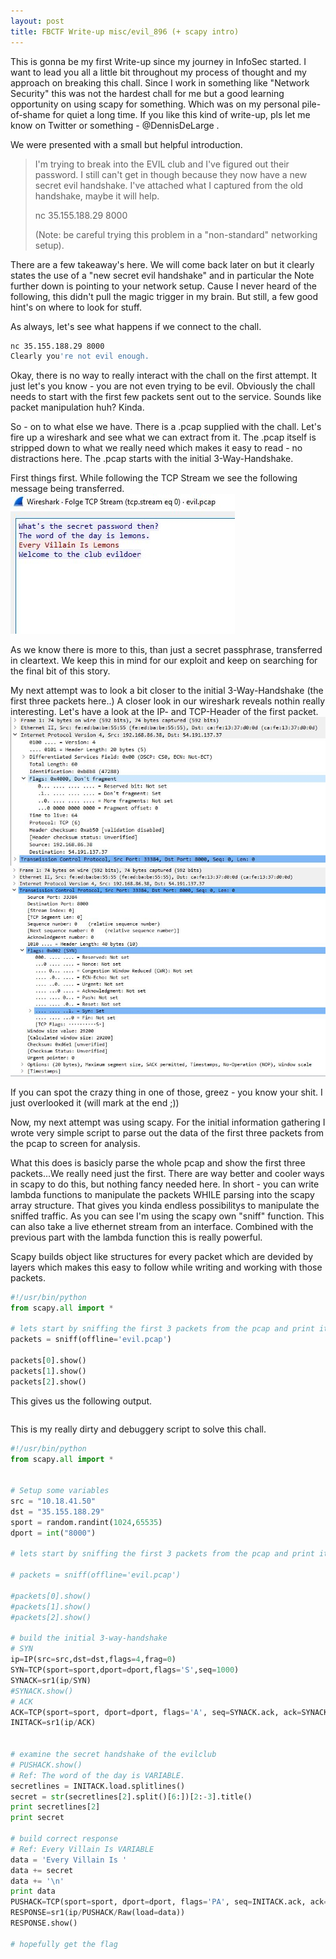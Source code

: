 ```yaml
---
layout: post
title: FBCTF Write-up misc/evil_896 (+ scapy intro)
---
```

This is gonna be my first Write-up since my journey in InfoSec started. I want to lead you all a little bit throughout my process of thought and my approach on breaking this chall. Since I work in something like "Network Security" this was not the hardest chall for me but a good learning opportunity on using scapy for something. Which was on my personal pile-of-shame for quiet a long time. If you like this kind of write-up, pls let me know on Twitter or something - @DennisDeLarge . 

We were presented with a small but helpful introduction.

> I'm trying to break into the EVIL club and I've figured out their password. I still can't get in though because they now have a new secret evil handshake. I've attached what I captured from the old handshake, maybe it will help.
> 
> nc 35.155.188.29 8000
> 
> (Note: be careful trying this problem in a "non-standard" networking setup).

There are a few takeaway's here. We will come back later on but it clearly states the use of a "new secret evil handshake" and in particular the Note further down is pointing to your network setup. Cause I never heard of the following, this didn't pull the magic trigger in my brain. But still, a few good hint's on where to look for stuff.

As always, let's see what happens if we connect to the chall.
```bash
nc 35.155.188.29 8000
Clearly you're not evil enough.
```
Okay, there is no way to really interact with the chall on the first attempt. It just let's you know - you are not even trying to be evil. 
Obviously the chall needs to start with the first few packets sent out to the service. Sounds like packet manipulation huh? Kinda.

So - on to what else we have.
There is a .pcap supplied with the chall. Let's fire up a wireshark and see what we can extract from it.
The .pcap itself is stripped down to what we really need which makes it easy to read - no distractions here. The .pcap starts with the initial 3-Way-Handshake.

First things first. While following the TCP Stream we see the following message being transferred.
![image](images/05wire.JPG "TCP Stream Data")

As we know there is more to this, than just a secret passphrase, transferred in cleartext. We keep this in mind for our exploit and keep on searching for the final bit of this story.

My next attempt was to look a bit closer to the initial 3-Way-Handshake (the first three packets here..)
A closer look in our wireshark reveals nothin really interesting. Let's have a look at the IP- and TCP-Header of the first packet.
![image](https://github.com/RayquazID/rayquazid.github.io/blob/master/images/03wire.JPG "InitSYN - IP")
![image](https://github.com/RayquazID/rayquazid.github.io/blob/master/images/04wire.JPG "InitSYN - TCP")

If you can spot the crazy thing in one of those, greez - you know your shit. I just overlooked it (will mark at the end ;))

Now, my next attempt was using scapy. For the initial information gathering I wrote very simple script to parse out the data of the first three packets from the pcap to screen for analysis.

What this does is basicly parse the whole pcap and show the first three packets...We really need just the first.
There are way better and cooler ways in scapy to do this, but nothing fancy needed here. In short - you can write lambda functions to manipulate the packets WHILE parsing into the scapy array structure. That gives you kinda endless possibilitys to manipulate the sniffed traffic. As you can see I'm using the scapy own "sniff" function. This can also take a live ethernet stream from an interface. Combined with the previous part with the lambda function this is really powerful. 

Scapy builds object like structures for every packet which are devided by layers which makes this easy to follow while writing and working with those packets.

```python
#!/usr/bin/python
from scapy.all import *

# lets start by sniffing the first 3 packets from the pcap and print it's metadate as best as possible
packets = sniff(offline='evil.pcap')

packets[0].show()
packets[1].show()
packets[2].show()

```
This gives us the following output.
```txt

```


This is my really dirty and debuggery script to solve this chall.
```python
#!/usr/bin/python
from scapy.all import *


# Setup some variables
src = "10.18.41.50"
dst = "35.155.188.29"
sport = random.randint(1024,65535)
dport = int("8000")

# lets start by sniffing the first 3 packets from the pcap and print it's metadate as best as possible

# packets = sniff(offline='evil.pcap')

#packets[0].show()
#packets[1].show()
#packets[2].show()

# build the initial 3-way-handshake
# SYN
ip=IP(src=src,dst=dst,flags=4,frag=0)
SYN=TCP(sport=sport,dport=dport,flags='S',seq=1000)
SYNACK=sr1(ip/SYN)
#SYNACK.show()
# ACK
ACK=TCP(sport=sport, dport=dport, flags='A', seq=SYNACK.ack, ack=SYNACK.seq + 1)
INITACK=sr1(ip/ACK)


# examine the secret handshake of the evilclub
# PUSHACK.show()
# Ref: The word of the day is VARIABLE.
secretlines = INITACK.load.splitlines()
secret = str(secretlines[2].split()[6:])[2:-3].title()
print secretlines[2]
print secret

# build correct response
# Ref: Every Villain Is VARIABLE
data = 'Every Villain Is '
data += secret
data += '\n'
print data
PUSHACK=TCP(sport=sport, dport=dport, flags='PA', seq=INITACK.ack, ack=INITACK.seq + 1)
RESPONSE=sr1(ip/PUSHACK/Raw(load=data))
RESPONSE.show()

# hopefully get the flag
```
